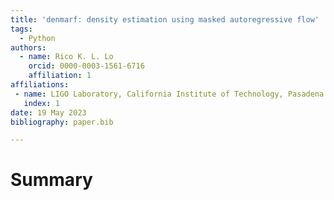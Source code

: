 ```yaml
---
title: 'denmarf: density estimation using masked autoregressive flow'
tags:
  - Python
authors:
  - name: Rico K. L. Lo
    orcid: 0000-0003-1561-6716
    affiliation: 1
affiliations:
 - name: LIGO Laboratory, California Institute of Technology, Pasadena CA, USA
   index: 1
date: 19 May 2023
bibliography: paper.bib

---
```


# Summary
